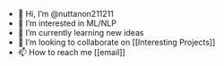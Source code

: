 - 👋 Hi, I’m @nuttanon211211
- 👀 I’m interested in ML/NLP
- 🌱 I’m currently learning new ideas
- 💞️ I’m looking to collaborate on [[Interesting Projects]]
- 📫 How to reach me [[email]]

<!---
nuttanon211211/nuttanon211211 is a ✨ special ✨ repository because its `README.md` (this file) appears on your GitHub profile.
You can click the Preview link to take a look at your changes.
--->
